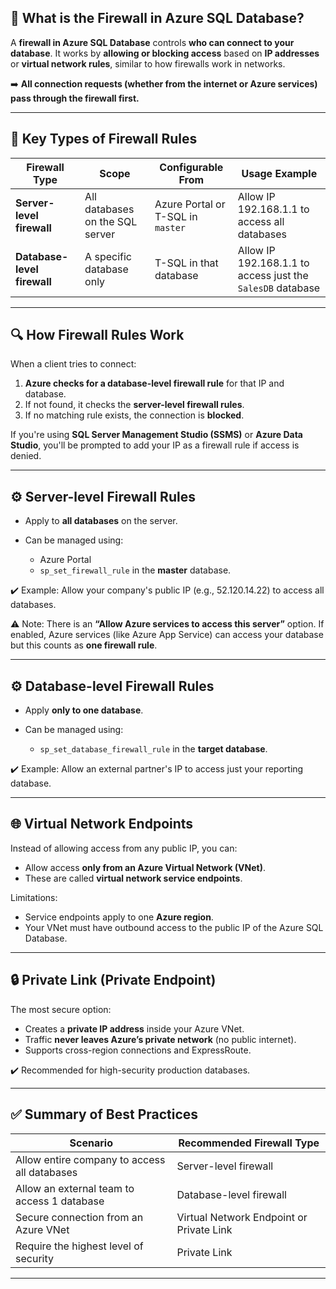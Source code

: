 ## 🔐 **What is the Firewall in Azure SQL Database?**

A **firewall in Azure SQL Database** controls **who can connect to your database**. It works by **allowing or blocking access** based on **IP addresses** or **virtual network rules**, similar to how firewalls work in networks.

➡️ **All connection requests (whether from the internet or Azure services) pass through the firewall first.**

---

## 🔑 **Key Types of Firewall Rules**

| Firewall Type               | Scope                           | Configurable From                 | Usage Example                                              |
| --------------------------- | ------------------------------- | --------------------------------- | ---------------------------------------------------------- |
| **Server-level firewall**   | All databases on the SQL server | Azure Portal or T-SQL in `master` | Allow IP 192.168.1.1 to access all databases               |
| **Database-level firewall** | A specific database only        | T-SQL in that database            | Allow IP 192.168.1.1 to access just the `SalesDB` database |

---

## 🔍 **How Firewall Rules Work**

When a client tries to connect:

1. **Azure checks for a database-level firewall rule** for that IP and database.
2. If not found, it checks the **server-level firewall rules**.
3. If no matching rule exists, the connection is **blocked**.

If you're using **SQL Server Management Studio (SSMS)** or **Azure Data Studio**, you'll be prompted to add your IP as a firewall rule if access is denied.

---

## ⚙️ **Server-level Firewall Rules**

- Apply to **all databases** on the server.
- Can be managed using:

  - Azure Portal
  - `sp_set_firewall_rule` in the **master** database.

✔️ Example: Allow your company's public IP (e.g., 52.120.14.22) to access all databases.

⚠️ Note:
There is an **“Allow Azure services to access this server”** option. If enabled, Azure services (like Azure App Service) can access your database but this counts as **one firewall rule**.

---

## ⚙️ **Database-level Firewall Rules**

- Apply **only to one database**.
- Can be managed using:

  - `sp_set_database_firewall_rule` in the **target database**.

✔️ Example: Allow an external partner's IP to access just your reporting database.

---

## 🌐 **Virtual Network Endpoints**

Instead of allowing access from any public IP, you can:

- Allow access **only from an Azure Virtual Network (VNet)**.
- These are called **virtual network service endpoints**.

Limitations:

- Service endpoints apply to one **Azure region**.
- Your VNet must have outbound access to the public IP of the Azure SQL Database.

---

## 🔒 **Private Link (Private Endpoint)**

The most secure option:

- Creates a **private IP address** inside your Azure VNet.
- Traffic **never leaves Azure’s private network** (no public internet).
- Supports cross-region connections and ExpressRoute.

✔️ Recommended for high-security production databases.

---

## ✅ **Summary of Best Practices**

| Scenario                                     | Recommended Firewall Type                |
| -------------------------------------------- | ---------------------------------------- |
| Allow entire company to access all databases | Server-level firewall                    |
| Allow an external team to access 1 database  | Database-level firewall                  |
| Secure connection from an Azure VNet         | Virtual Network Endpoint or Private Link |
| Require the highest level of security        | Private Link                             |

---
